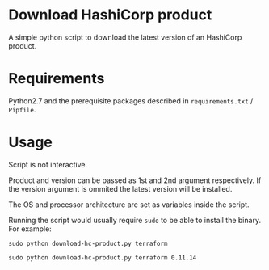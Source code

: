 # Download HashiCorp product

A simple python script to download the latest version of an HashiCorp product.

# Requirements

Python2.7 and the prerequisite packages described in `requirements.txt` / `Pipfile`.

# Usage

Script is not interactive.

Product and version can be passed as 1st and 2nd argument respectively. If the version argument is ommited the latest version will be installed.

The OS and processor architecture are set as variables inside the script.

Running the script would usually require `sudo` to be able to install the binary. For example:

`sudo python download-hc-product.py terraform`

`sudo python download-hc-product.py terraform 0.11.14`
